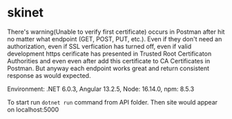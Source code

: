 # skinet
There's warning(Unable to verify first certificate) occurs in Postman after hit no matter what endpoint (GET, POST, PUT, etc.). Even if they don't need an authorization, even if SSL verfication has turned off, even if valid development https cerificate has presented in Trusted Root Certificaton Authorities and even even after add this certificate to CA Certificates in Postman. But anyway each endpoint works great and return consistent response as would expected.

Environment:
.NET 6.0.3, 
Angular 13.2.5, 
Node: 16.14.0, 
npm: 8.5.3

To start run ```dotnet run``` command from API folder.
Then site would appear on localhost:5000
